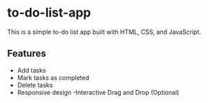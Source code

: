 # to-do-list-app

This is a simple to-do list app built with HTML, CSS, and JavaScript.

## Features
- Add tasks
- Mark tasks as completed
- Delete tasks
- Responsive design
-Interactive Drag and Drop (Optional)
